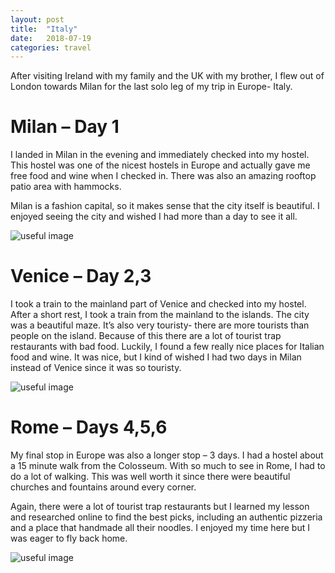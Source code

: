 ```yaml
---
layout: post
title:  "Italy"
date:   2018-07-19
categories: travel
---
```


After visiting Ireland with my family and the UK with my brother, I flew out of London towards Milan for the last solo leg of my trip in Europe- Italy.

# Milan – Day 1

I landed in Milan in the evening and immediately checked into my hostel. This hostel was one of the nicest hostels in Europe and actually gave me free food and wine when I checked in. There was also an amazing rooftop patio area with hammocks.

Milan is a fashion capital, so it makes sense that the city itself is beautiful. I enjoyed seeing the city and wished I had more than a day to see it all.

![useful image]({{site.baseurl}}/assets/img/image.jpg)

# Venice – Day 2,3

I took a train to the mainland part of Venice and checked into my hostel. After a short rest, I took a train from the mainland to the islands. The city was a beautiful maze. It’s also very touristy- there are more tourists than people on the island. Because of this there are a lot of tourist trap restaurants with bad food. Luckily, I found a few really nice places for Italian food and wine. It was nice, but I kind of wished I had two days in Milan instead of Venice since it was so touristy.

![useful image]({{site.baseurl}}/assets/img/image.jpg)

# Rome – Days 4,5,6

My final stop in Europe was also a longer stop – 3 days. I had a hostel about a 15 minute walk from the Colosseum. With so much to see in Rome, I had to do a lot of walking. This was well worth it since there were beautiful churches and fountains around every corner.

Again, there were a lot of tourist trap restaurants but I learned my lesson and researched online to find the best picks, including an authentic pizzeria and a place that handmade all their noodles. I enjoyed my time here but I was eager to fly back home.

![useful image]({{site.baseurl}}/assets/img/image.jpg)